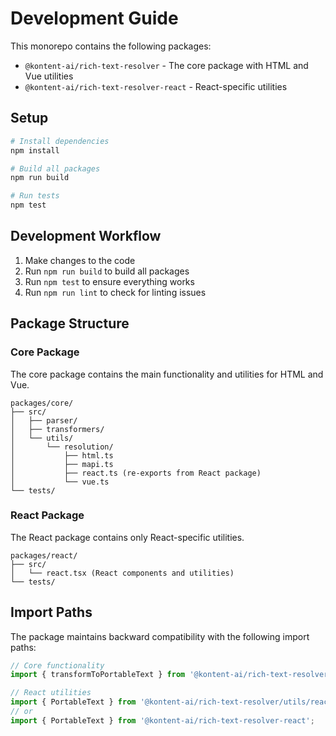 # Development Guide

This monorepo contains the following packages:

- `@kontent-ai/rich-text-resolver` - The core package with HTML and Vue utilities
- `@kontent-ai/rich-text-resolver-react` - React-specific utilities

## Setup

```bash
# Install dependencies
npm install

# Build all packages
npm run build

# Run tests
npm test
```

## Development Workflow

1. Make changes to the code
2. Run `npm run build` to build all packages
3. Run `npm test` to ensure everything works
4. Run `npm run lint` to check for linting issues

## Package Structure

### Core Package

The core package contains the main functionality and utilities for HTML and Vue.

```
packages/core/
├── src/
│   ├── parser/
│   ├── transformers/
│   └── utils/
│       └── resolution/
│           ├── html.ts
│           ├── mapi.ts
│           ├── react.ts (re-exports from React package)
│           └── vue.ts
└── tests/
```

### React Package

The React package contains only React-specific utilities.

```
packages/react/
├── src/
│   └── react.tsx (React components and utilities)
└── tests/
```

## Import Paths

The package maintains backward compatibility with the following import paths:

```js
// Core functionality
import { transformToPortableText } from '@kontent-ai/rich-text-resolver';

// React utilities
import { PortableText } from '@kontent-ai/rich-text-resolver/utils/react';
// or
import { PortableText } from '@kontent-ai/rich-text-resolver-react';
``` 